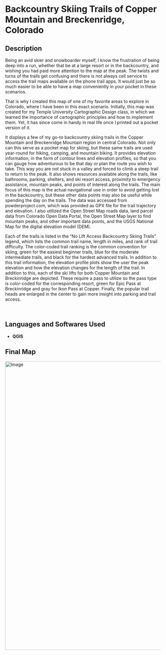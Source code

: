 <h1>Backcountry Skiing Trails of Copper Mountain and Breckenridge, Colorado</h1>

<h2>Description</h2>
Being an avid skier and snowboarder myself, I know the frustration of being deep into a run, whether that be at a large resort or in the backcountry, and wishing you had paid more attention to the map at the peak. The twists and turns of the trails get confusing and there is not always cell service to access the trail maps available on the phone trail apps. It would just be so much easier to be able to have a map conveniently in your pocket in these scenarios. 

That is why I created this map of one of my favorite areas to explore in Colorado, where I have been in this exact scenario. Initially, this map was created for my Temple University Cartographic Design class, in which we learned the importance of cartographic principles and how to implement them. Yet, it has since come in handy in real life once I printed out a pocket version of it. 

It displays a few of my go-to backcountry skiing trails in the Copper Mountain and Breckenridge Mountain region in central Colorado. Not only can this serve as a pocket map for skiing, but these same trails are used year-round for hiking, camping, and mountain biking. It provides elevation information, in the form of contour lines and elevation profiles, so that you can gauge how adventurous to be that day or plan the route you wish to take. This way you are not stuck in a valley and forced to climb a steep trail to return to the peak. It also shows resources available along the trails, like bathrooms, parking, shelters, and ski resort access, proximity to emergency assistance, mountain peaks, and points of interest along the trails. The main focus of this map is the actual navigational use in order to avoid getting lost in the backcountry, but these other data points may also be useful while spending the day on the trails. The data was accessed from powderproject.com, which was provided as GPX file for the trail trajectory and elevation. I also utilized the Open Street Map roads data, land parcel data from Colorado Open Data Portal, the Open Street Map layer to find mountain peaks, and other important data points, and the USGS National Map for the digital elevation model (DEM).

Each of the trails is listed in the “No Lift Access Backcountry Skiing Trails” legend, which lists the common trail name, length in miles, and rank of trail difficulty. The color-coded trail ranking is the common convention for skiing, green for the easiest beginner trails, blue for the moderate intermediate trails, and black for the hardest advanced trails. In addition to this trail information, the elevation profile plots show the user the peak elevation and how the elevation changes for the length of the trail. In addition to this, each of the ski lifts for both Copper Mountain and Breckinridge are depicted. These require a pass to utilize so the pass type is color-coded for the corresponding resort, green for Epic Pass at Breckinridge and gray for Ikon Pass at Copper. Finally, the popular trail heads are enlarged in the center to gain more insight into parking and trail access. 
 

<br />


<h2>Languages and Softwares Used</h2>

- <b>QGIS</b>


<h2>Final Map </h2>
<img width="1024" height="934" alt="Image" src="https://github.com/user-attachments/assets/fe3b5d35-4b51-4176-841f-970ee58e221c" />

